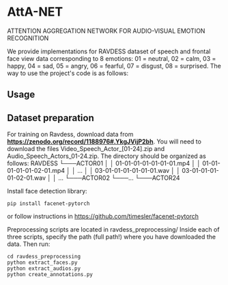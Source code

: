 # AttA-NET
ATTENTION AGGREGATION NETWORK FOR AUDIO-VISUAL EMOTION RECOGNITION

We provide implementations for RAVDESS dataset of speech and frontal face view data corresponding to 8 emotions: 01 = neutral, 02 = calm, 03 = happy, 04 = sad, 05 = angry, 06 = fearful, 07 = disgust, 08 = surprised. The way to use the project's code is as follows:

## Usage
## Dataset preparation
For training on Ravdess, download data from **https://zenodo.org/record/1188976#.YkgJVijP2bh**. You will need to download the files Video_Speech_Actor_[01-24].zip and Audio_Speech_Actors_01-24.zip. The directory should be organized as follows:
    RAVDESS
    └───ACTOR01
    │   │  01-01-01-01-01-01-01.mp4
    │   │  01-01-01-01-01-02-01.mp4
    │   │  ...
    │   │  03-01-01-01-01-01-01.wav
    │   │  03-01-01-01-01-02-01.wav
    │   │  ...
    └───ACTOR02
    └───...
    └───ACTOR24

Install face detection library:

    pip install facenet-pytorch

or follow instructions in https://github.com/timesler/facenet-pytorch

Preprocessing scripts are located in ravdess_preprocessing/ Inside each of three scripts, specify the path (full path!) where you have downloaded the data. Then run:
    
    cd ravdess_preprocessing
    python extract_faces.py
    python extract_audios.py
    python create_annotations.py



